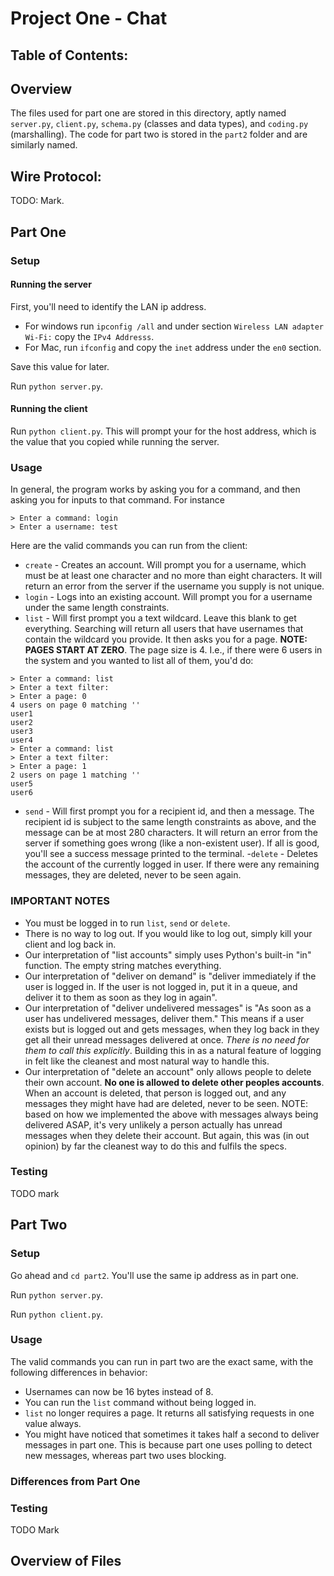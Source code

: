 # Project One - Chat

## Table of Contents:

## Overview

The files used for part one are stored in this directory, aptly named `server.py`, `client.py`, `schema.py` (classes and data types), and `coding.py` (marshalling). The code for part two is stored in the `part2` folder and are similarly named.

## Wire Protocol:

TODO: Mark.

## Part One

### Setup

#### Running the server

First, you'll need to identify the LAN ip address.

- For windows run `ipconfig /all` and under section `Wireless LAN adapter Wi-Fi:` copy the `IPv4 Addresss`.
- For Mac, run `ifconfig` and copy the `inet` address under the `en0` section.

Save this value for later.

Run `python server.py`.

#### Running the client

Run `python client.py`. This will prompt your for the host address, which is the value that you copied while running the server.

### Usage

In general, the program works by asking you for a command, and then asking you for inputs to that command. For instance

```
> Enter a command: login
> Enter a username: test
```

Here are the valid commands you can run from the client:

- `create` - Creates an account. Will prompt you for a username, which must be at least one character and no more than eight characters. It will return an error from the server if the username you supply is not unique.
- `login` - Logs into an existing account. Will prompt you for a username under the same length constraints.
- `list` - Will first prompt you a text wildcard. Leave this blank to get everything. Searching will return all users that have usernames that contain the wildcard you provide. It then asks you for a page. **NOTE: PAGES START AT ZERO**. The page size is 4. I.e., if there were 6 users in the system and you wanted to list all of them, you'd do:

```
> Enter a command: list
> Enter a text filter:
> Enter a page: 0
4 users on page 0 matching ''
user1
user2
user3
user4
> Enter a command: list
> Enter a text filter:
> Enter a page: 1
2 users on page 1 matching ''
user5
user6
```

- `send` - Will first prompt you for a recipient id, and then a message. The recipient id is subject to the same length constraints as above, and the message can be at most 280 characters. It will return an error from the server if something goes wrong (like a non-existent user). If all is good, you'll see a success message printed to the terminal. -`delete` - Deletes the account of the currently logged in user. If there were any remaining messages, they are deleted, never to be seen again.

### IMPORTANT NOTES

- You must be logged in to run `list`, `send` or `delete`.
- There is no way to log out. If you would like to log out, simply kill your client and log back in.
- Our interpretation of "list accounts" simply uses Python's built-in "in" function. The empty string matches everything.
- Our interpretation of "deliver on demand" is "deliver immediately if the user is logged in. If the user is not logged in, put it in a queue, and deliver it to them as soon as they log in again".
- Our interpretation of "deliver undelivered messages" is "As soon as a user has undelivered messages, deliver them." This means if a user exists but is logged out and gets messages, when they log back in they get all their unread messages delivered at once. _There is no need for them to call this explicitly_. Building this in as a natural feature of logging in felt like the cleanest and most natural way to handle this.
- Our interpretation of "delete an account" only allows people to delete their own account. **No one is allowed to delete other peoples accounts**. When an account is deleted, that person is logged out, and any messages they might have had are deleted, never to be seen. NOTE: based on how we implemented the above with messages always being delivered ASAP, it's very unlikely a person actually has unread messages when they delete their account. But again, this was (in out opinion) by far the cleanest way to do this and fulfils the specs.

### Testing

TODO mark

## Part Two

### Setup

Go ahead and `cd part2`. You'll use the same ip address as in part one.

Run `python server.py`.

Run `python client.py`.

### Usage

The valid commands you can run in part two are the exact same, with the following differences in behavior:

- Usernames can now be 16 bytes instead of 8.
- You can run the `list` command without being logged in.
- `list` no longer requires a page. It returns all satisfying requests in one value always.
- You might have noticed that sometimes it takes half a second to deliver messages in part one. This is because part one uses polling to detect new messages, whereas part two uses blocking.

### Differences from Part One

### Testing

TODO Mark

## Overview of Files
